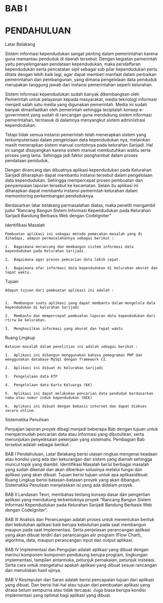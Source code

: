# BAB I 
# PENDAHULUAN

Latar Belakang

Sistem  informasi kependudukan sangat penting dalam pemerintahan karena guna memantau penduduk di daerah tersebut. Dengan kegiatan pemerintah yaitu penyelengaraan pendataan kependudukan, maka pendaftaran kependudukan serta pencatatan sipil sebagai sub pilar kependudukan perlu ditata dengan lebih baik lagi, agar dapat memberi manfaat dalam perbaikan pemerintahan dan pembangunan, yang dimana pengelolaan data penduduk merupakan tanggung jawab dari instansi pemerintahan seperti kelurahan.

Sistem informasi kependudukan sudah banyak dikembangkan oleh Pemerintah untuk pelayanan kepada masyarakat, media teknologi informasi menjadi salah satu media yang digunakan pemerintah. Media ini sudah banyak dimanfaatkan oleh  pemerintah  sehingga teciptalah konsep e-government yang sudah di rancangan guna mendukung sistem informasi  pemerintahan, termasuk di dalamnya menyangkut sistem administrasi kependudukan.  

Tetapi tidak semua instansi pemerintah telah menerapkan sistem yang terkomputerisasi dalam pengelolaan data kependudukan nya, melainkan masih menerapkan sistem manual contohnya pada kelurahan Sarijadi. Hal ini sangat disayangkan karena sistem manual membutuhkan waktu serta proses yang lama. Sehingga jadi faktor penghambat dalam proses pendataan penduduk.

Dengan dirancang dan dibuatnya aplikasi kependudukan pada Kelurahan Sarijadi diharapkan dapat membantu instansi tersebut dalam pengelolaan data kependudukan. Sehingga mempercepat proses pembuatan dan penyampaian laporan tersebut ke kecamatan. Selain itu aplikasi ini diharapkan dapat membantu instansi pemerintah kelurahan dalam memonitoring perkembangan penduduknya.

Berdasarkan latar belakang permasalahan diatas, maka peneliti mengambil judul “Rancang Bangun Sistem Informasi Kependudukan pada Kelurahan Sarijadi Bandung Berbasis Web dengan CodeIgniter”

Identifikasi Masalah

	Pembuatan aplikasi ini sebagai metode pemecahan masalah yang di dihadapi, adapun permasalahannya sebagai berikut :

	1.	Bagaimana merancang dan membangun sistem informasi data kependudukan pada Kelurahan Sarijadi.

	2.	Bagaimana agar proses pemcarian data lebih cepat.

	3.	Bagaimana afar informasi data kependudukan di kelurahan akurat dan tepat waktu.

Tujuan

	Adapun tujuan dari pembuatan aplikasi ini adalah :

	
	1.	Membangun suatu aplikasi yang dapat membantu dalam mengelola data kependudukan di kelurahan Sarijadi

	2.	Membantu dan mempercepat pembuatan laporan data kependudukan dari rt/rw ke kelurahan.

	3.	Menghasilkan informasi yang akurat dan tepat waktu

Ruang Lingkup
	
	Batasan masalah dalam penelitian ini adalah sebagai berikut :
	
	1.	Aplikasi ini dibangun menggunakan bahasa pemograman PHP dan menggunakan database MySql dengan framework CI.
	
	2.	Aplikasi ini dibuat di Kelurahan Sarijadi

	3.	Pengelolaan data KTP

	4.	Pengelolaan data Kartu Keluarga (KK)

	5.	Aplikasi ini dapat melakukan pencarian data penduduk berdasarkan nama atau nomor induk kependudukan (NIK)

	6.	Aplikasi ini dibuat dengan bebasis internet dan dapat diakses secara online.

Sistematika Penulisan

Penyajian laporan proyek dibagi menjadi beberapa Bab dengan tujuan untuk mempermudah pencarian data atau informasi yang dibutuhkan, serta menunjukan penyelesaian pekerjaan yang sistematis. Pembagian Bab tersebut adalah sebagai berikut : 

BAB I  Pendahuluan, Latar Belakang berisi ulasan ringkas mengenai keadaan atau kondisi yang ada dan kekurangan dari sistem yang diamati sehingga muncul topik yang diambil. Identifikasi Masalah berisi berbagai masalah yang sudah dikenali dan akan diberikan solusinya melalui fungsi dan aplikasi yang akan dibuat. Tujuan berisi tujuan untuk apa aplikasidibuat. Ruang Lingkup berisi batasan-batasan proyek yang akan dibangun. Sistematika Penulisan menjelaskan isi yang ada didalam proyek.	

BAB II Landasan Teori, membahas tentang konsep dasar dan pengertian aplikasi yang mendukung terbentuknya proyek  “Rancang Bangun Sistem Informasi Kependudukan pada Kelurahan Sarijadi Bandung Berbasis Web dengan CodeIgniter”. 

BAB III Analisis dan Perancangan adalah proses untuk menentukan bentuk dari kebutuhan aplikasi baik berupa kebutuhan pada saat membangun maupun pada saat Implementasi. Serta penjelasan perancangan aplikasi yang akan dibuat terdiri dari perancangan alir program (Flow Chart), algoritma, data, maupun perancangan input dan output aplikasi.

BAB IV Implementasi dan Pengujian adalah aplikasi yang dibuat dengan merinci komponen-komponen pendukung berupa program, lingkungan implementasi, tampilan antarmuka, petunjuk pemakaian, petunjuk instalasi. Serta cara untuk mengetahui apakah aplikasi yang dibuat sesuai rancangan dan menuliskan hasil ujinya. 

BAB V Kesimpulan dan Saran adalah berisi pencapaian tujuan dari aplikasi yang dibuat. Dan berisi hal-hal atau tujuan dari pembuatan aplikasi yang dirasa belum sempurna atau tidak tercapai. Juga biasa berupa kondisi implementasi yang optimal bagi aplikasi yang dibuat.
